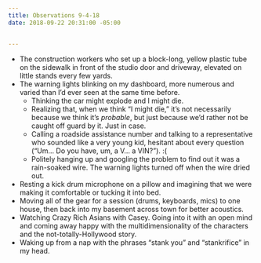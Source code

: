 ```yaml
---
title: Observations 9-4-18
date: 2018-09-22 20:31:00 -05:00


---
```


- The construction workers who set up a block-long, yellow plastic tube on the sidewalk in front of the studio door and driveway, elevated on little stands every few yards.
- The warning lights blinking on my dashboard, more numerous and varied than I’d ever seen at the same time before.
	- Thinking the car might explode and I might die.
	- Realizing that, when we think “I might die,” it’s not necessarily because we think it’s *probable*, but just because we’d rather not be caught off guard by it. Just in case.
	- Calling a roadside assistance number and talking to a representative who sounded like a very young kid, hesitant about every question (“Um… Do you have, um, a V… a VIN?”). :(
	- Politely hanging up and googling the problem to find out it was a rain-soaked wire. The warning lights turned off when the wire dried out.
- Resting a kick drum microphone on a pillow and imagining that we were making it comfortable or tucking it into bed.
- Moving all of the gear for a session (drums, keyboards, mics) to one house, then back into my basement across town for better acoustics.
- Watching Crazy Rich Asians with Casey. Going into it with an open mind and coming away happy with the multidimensionality of the characters and the not-totally-Hollywood story.
- Waking up from a nap with the phrases “stank you” and “stankrifice” in my head.